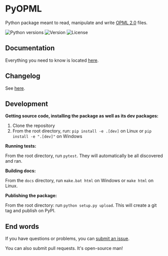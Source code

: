# PyOPML

Python package meant to read, manipulate and write [OPML 2.0](http://opml.org/spec2.opml) files.

![Python versions](https://img.shields.io/pypi/pyversions/pyopml.svg?link=https://pypi.python.org/pypi/pyopml) ![Version](https://img.shields.io/pypi/v/pyopml.svg?link=https://pypi.python.org/pypi/pyopml) ![License](https://img.shields.io/pypi/l/pyopml.svg?link=https://pypi.python.org/pypi/pyopml?link=https://github.com/EpocDotFr/pyopml/blob/master/LICENSE.md)

## Documentation

Everything you need to know is located [here](https://epocdotfr.github.io/pyopml/).

## Changelog

See [here](https://github.com/EpocDotFr/pyopml/releases).

## Development

**Getting source code, installing the package as well as its dev packages:**

  1. Clone the repository
  2. From the root directory, run: `pip install -e .[dev]` on Linux or `pip install -e ".[dev]"` on Windows

**Running tests:**

From the root directory, run `pytest`. They will automatically be all discovered and ran.

**Building docs:**

From the `docs` directory, run `make.bat html` on Windows or `make html` on Linux.

**Publishing the package:**

From the root directory: run `python setup.py upload`. This will create a git tag and publish on PyPI.

## End words

If you have questions or problems, you can [submit an issue](https://github.com/EpocDotFr/pyopml/issues).

You can also submit pull requests. It's open-source man!
